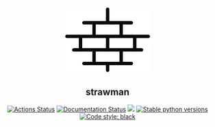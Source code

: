 <p align="center">
<img src="https://github.com/dobraczka/klinker/raw/main/docs/assets/logo.png" alt="klinker logo", width=200/>
<h2 align="center"> strawman</h2>
</p>

<p align="center">
<a href="https://github.com/dobraczka/klinker/actions/workflows/main.yml"><img alt="Actions Status" src="https://github.com/dobraczka/klinker/actions/workflows/main.yml/badge.svg?branch=main"></a>
<a href='https://strawman.readthedocs.io/en/latest/?badge=latest'><img src='https://readthedocs.org/projects/klinker/badge/?version=latest' alt='Documentation Status' /></a>
<a href="https://codecov.io/gh/dobraczka/klinker"><img src="https://codecov.io/gh/dobraczka/klinker/branch/main/graph/badge.svg"/></a>
<a href="https://pypi.org/project/klinker"/><img alt="Stable python versions" src="https://img.shields.io/pypi/pyversions/klinker"></a>
<a href="https://github.com/psf/black"><img alt="Code style: black" src="https://img.shields.io/badge/code%20style-black-000000.svg"></a>
</p>
